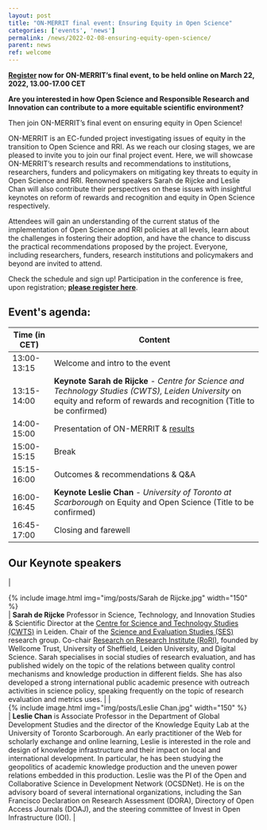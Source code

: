 ```yaml
---
layout: post
title: "ON-MERRIT final event: Ensuring Equity in Open Science"
categories: ['events', 'news']
permalink: /news/2022-02-08-ensuring-equity-open-science/
parent: news
ref: welcome
---
```

**[Register](https://uni-goettingen.zoom.us/meeting/register/tJMvceiprDMoHdIOujE7WXdH1ow0XJqtsQqW) now for ON-MERRIT’s final event, to be held online on March 22, 2022,  13.00-17.00 CET**

**Are you interested in how Open Science and Responsible Research and Innovation can contribute to a more equitable scientific environment?**

Then join ON-MERRIT’s final event on ensuring equity in Open Science! 

ON-MERRIT is an EC-funded project investigating issues of equity in the transition to Open Science and RRI. As we reach our closing stages, we are pleased to invite you to join our final project event. Here,  we will showcase ON-MERRIT’s research results and recommendations to institutions, researchers, funders and policymakers on mitigating key threats to equity in Open Science and RRI.
Renowned speakers Sarah de Rijcke and Leslie Chan will also contribute their perspectives on these issues with insightful keynotes on reform of rewards and recognition and equity in Open Science respectively.

Attendees will gain an understanding of the current status of the implementation of Open Science and RRI policies at all levels, learn about the challenges in fostering their adoption, and have the chance to discuss the practical recommendations proposed by the project. Everyone, including researchers, funders, research institutions and policymakers and beyond are invited to attend.

Check the schedule and sign up! Participation in the conference is free, upon registration; **[please register here](https://uni-goettingen.zoom.us/meeting/register/tJMvceiprDMoHdIOujE7WXdH1ow0XJqtsQqW)**.

## Event's agenda:

| Time (in CET)  | Content |
| ------------- | ------------- |
| 13:00-13:15  | Welcome and intro to the event  |
| 13:15-14:00  | **Keynote Sarah de Rijcke** - *Centre for Science and Technology Studies (CWTS), Leiden University* on equity and reform of rewards and recognition (Title to be confirmed)  |
| 14:00-15:00  | Presentation of ON-MERRIT & [results](https://on-merrit.eu/results/)  |
| 15:00-15:15  | Break  |
| 15:15-16:00  | Outcomes & recommendations & Q&A  |
| 16:00-16:45  | **Keynote Leslie Chan** - *University of Toronto at Scarborough* on Equity and Open Science (Title to be confirmed) |
| 16:45-17:00  | Closing and farewell  |


## Our Keynote speakers
| <div align="left">{% include image.html img="img/posts/Sarah de Rijcke.jpg" width="150" %}</div>  | **Sarah de Rijcke** Professor in Science, Technology, and Innovation Studies & Scientific Director at the [Centre for Science and Technology Studies (CWTS)](http://cwts.nl) in Leiden. Chair of the [Science and Evaluation Studies (SES)](https://www.cwts.nl/research/research-groups/science-and-evaluation-studies) research group. Co-chair [Research on Research Institute (RoRI)](http://researchonresearch.org), founded by Wellcome Trust, University of Sheffield, Leiden University, and Digital Science. Sarah specialises in social studies of research evaluation, and has published widely on the topic of the relations between quality control mechanisms and knowledge production in different fields. She has also developed a strong international public academic presence with outreach activities in science policy, speaking frequently on the topic of research evaluation and metrics uses. |
| <div align="left">{% include image.html img="img/posts/Leslie Chan.jpg" width="150" %}</div>  | **Leslie Chan** is Associate Professor in the Department of Global Development Studies and the director of the Knowledge Equity Lab at the University of Toronto Scarborough. An early practitioner of the Web for scholarly exchange and online learning, Leslie is interested in the role and design of knowledge infrastructure and their impact on local and international development. In particular, he has been studying the geopolitics of academic knowledge production and the uneven power relations embedded in this production. Leslie was the PI of the Open and Collaborative Science in Development Network (OCSDNet). He is on the advisory board of several international organizations, including the San Francisco Declaration on Research Assessment (DORA), Directory of Open Access Journals (DOAJ), and the steering committee of Invest in Open Infrastructure (IOI).  |






